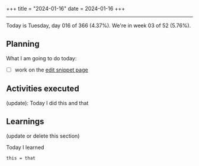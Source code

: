+++
title = "2024-01-16"
date = 2024-01-16
+++

---

Today is Tuesday, day 016 of 366 (4.37%). We're in week 03 of 52 (5.76%).

## Planning

What I am going to do today:

- [ ] work on the [edit snippet page](https://github.com/OmnicodeSolutions/luisa_drf_flutter_client/blob/main/lib/edit_snippet.dart)

## Activities executed

(update): Today I did this and that

## Learnings

(update or delete this section)

Today I learned
```
this = that
```
